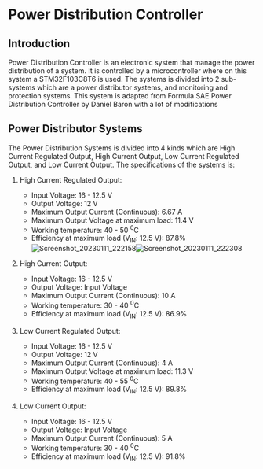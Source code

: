 # Power Distribution Controller

## Introduction
Power Distribution Controller is an electronic system that manage the power distribution of a system. It is controlled by a microcontroller where on this system a STM32F103C8T6 is used. The systems is divided into 2 sub-systems which are a power distributor systems, and monitoring and protection systems. This system is adapted from Formula SAE Power Distribution Controller by Daniel Baron with a lot of modifications

## Power Distributor Systems
The Power Distribution Systems is divided into 4 kinds which are High Current Regulated Output, High Current Output, Low Current Regulated Output, and Low Current Output. The specifications of the systems is:
1. High Current Regulated Output:
   - Input Voltage: 16 - 12.5 V
   - Output Voltage: 12 V
   - Maximum Output Current (Continuous): 6.67 A
   - Maximum Output Voltage at maximum load: 11.4 V
   - Working temperature: 40 - 50 <sup>0</sup>C
   - Efficiency at maximum load (V<sub>IN</sub>: 12.5 V): 87.8%
![Screenshot_20230111_222158](https://user-images.githubusercontent.com/68314887/211847846-0f0f87cf-8ada-4913-b4d9-4e6102146b56.png)![Screenshot_20230111_222308](https://user-images.githubusercontent.com/68314887/211848025-1ee00b0c-fdf5-4553-a52e-954cb5bc01a6.png)

2. High Current Output:
   - Input Voltage: 16 - 12.5 V
   - Output Voltage: Input Voltage
   - Maximum Output Current (Continuous): 10 A
   - Working temperature: 30 - 40 <sup>0</sup>C
   - Efficiency at maximum load (V<sub>IN</sub>: 12.5 V): 86.9%
3. Low Current Regulated Output:
   - Input Voltage: 16 - 12.5 V
   - Output Voltage: 12 V
   - Maximum Output Current (Continuous): 4 A
   - Maximum Output Voltage at maximum load: 11.3 V
   - Working temperature: 40 - 55 <sup>0</sup>C
   - Efficiency at maximum load (V<sub>IN</sub>: 12.5 V): 89.8%
4. Low Current Output:
   - Input Voltage: 16 - 12.5 V
   - Output Voltage: Input Voltage
   - Maximum Output Current (Continuous): 5 A
   - Working temperature: 30 - 40 <sup>0</sup>C
   - Efficiency at maximum load (V<sub>IN</sub>: 12.5 V): 91.8%

